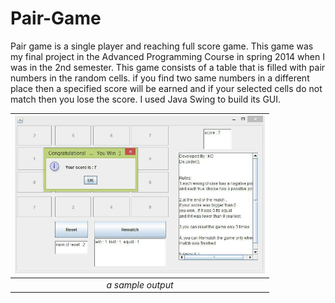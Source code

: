 # Pair-Game
Pair game is a single player and reaching full score game. This game was my final project in the Advanced Programming Course in spring 2014 when I was in the 2nd semester. This game consists of a table that is filled with pair numbers in the random cells. if you find two same numbers in a different place then a specified score will be earned and if your selected cells do not match then you lose the score. I used Java Swing to build its GUI.

| <img src="out.jpg" alt="Pair Game" width="400"/> | 
|:--:| 
| *a sample output* |
